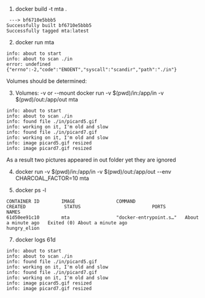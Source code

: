 1. docker build -t mta .

```
 ---> bf6710e5bbb5
Successfully built bf6710e5bbb5
Successfully tagged mta:latest
```

2. docker run mta

```
info: about to start
info: about to scan ./in
error: undefined {"errno":-2,"code":"ENOENT","syscall":"scandir","path":"./in"}
```

Volumes should be determined:

3. Volumes: -v or --mount
   docker run -v $(pwd)/in:/app/in -v $(pwd)/out:/app/out mta

```
info: about to start
info: about to scan ./in
info: found file ./in/picard5.gif
info: working on it, I'm old and slow
info: found file ./in/picard7.gif
info: working on it, I'm old and slow
info: image picard5.gif resized
info: image picard7.gif resized
```

As a result two pictures appeared in out folder yet they are ignored

4. docker run -v $(pwd)/in:/app/in -v $(pwd)/out:/app/out --env CHARCOAL_FACTOR=10 mta

5. docker ps -l

```
CONTAINER ID        IMAGE               COMMAND                  CREATED              STATUS                          PORTS               NAMES
61d50ee91c10        mta                 "docker-entrypoint.s…"   About a minute ago   Exited (0) About a minute ago                       hungry_elion
```

7. docker logs 61d

```
info: about to start
info: about to scan ./in
info: found file ./in/picard5.gif
info: working on it, I'm old and slow
info: found file ./in/picard7.gif
info: working on it, I'm old and slow
info: image picard5.gif resized
info: image picard7.gif resized
```
